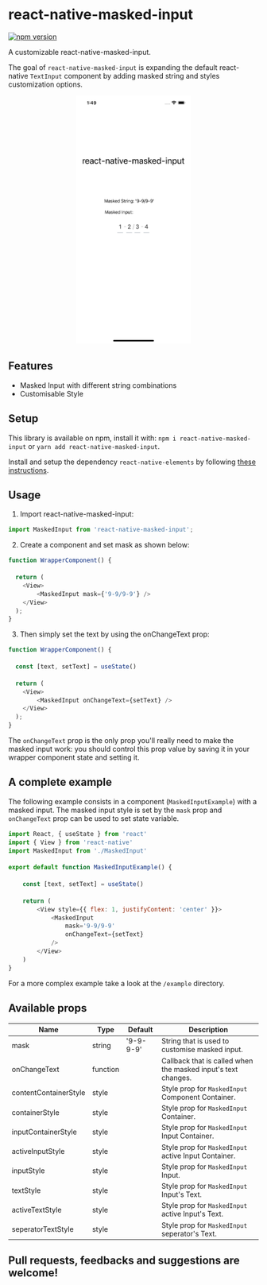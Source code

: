 # react-native-masked-input

[![npm version](https://badge.fury.io/js/react-native-modal.svg)](https://badge.fury.io/js/react-native-modal)

A customizable react-native-masked-input.

The goal of `react-native-masked-input` is expanding the default react-native `TextInput` component by adding masked string and styles customization options.

<p align="center">
<img src="images/react-native-masked-input.png" height="500" />
</p>

## Features

- Masked Input with different string combinations
- Customisable Style

## Setup

This library is available on npm, install it with: `npm i react-native-masked-input` or `yarn add react-native-masked-input`.

Install and setup the dependency `react-native-elements` by following <a href='https://reactnativeelements.com/docs/'>these instructions</a>.

## Usage

1.  Import react-native-masked-input:

```javascript
import MaskedInput from 'react-native-masked-input';
```

2.  Create a component and set mask as shown below:

```javascript
function WrapperComponent() {

  return (
    <View>
        <MaskedInput mask={'9-9/9-9'} />
    </View>
  );
}
```

3.  Then simply set the text by using the onChangeText prop:

```javascript
function WrapperComponent() {

  const [text, setText] = useState()

  return (
    <View>
        <MaskedInput onChangeText={setText} />
    </View>
  );
}
```

The `onChangeText` prop is the only prop you'll really need to make the masked input work: you should control this prop value by saving it in your wrapper component state and setting it.

## A complete example

The following example consists in a component (`MaskedInputExample`) with a masked input.
The masked input style is set by the `mask` prop and `onChangeText` prop can be used to set state variable.  

```javascript
import React, { useState } from 'react'
import { View } from 'react-native'
import MaskedInput from './MaskedInput'

export default function MaskedInputExample() {

    const [text, setText] = useState()

    return (
        <View style={{ flex: 1, justifyContent: 'center' }}>
            <MaskedInput
                mask='9-9/9-9'
                onChangeText={setText}
            />
        </View>
    )
}
```

For a more complex example take a look at the `/example` directory.

## Available props

| Name                           | Type             | Default                        | Description                                                                                                                                |
| ------------------------------ | ---------------- | ------------------------------ | ------------------------------------------------------------------------------------------------------------------------------------------ |
| mask                    | string |     '9-9-9-9'                |        String that is used to customise masked input.                                                                                                           |
| onChangeText                    | function |                     |        Callback that is called when the masked input's text changes.                                                                                                                |
| contentContainerStyle              | style           |                             | Style prop for `MaskedInput` Component Container.                                                                                                |
| containerStyle                   | style|                 | Style prop for `MaskedInput` Container.                                                                                                                       |
| inputContainerStyle             | style           |                              |     Style prop for `MaskedInput` Input Container.                                                                                           |
| activeInputStyle                  | style             |                           |   Style prop for `MaskedInput` active Input Container.                                                                                                     |
| inputStyle                    | style             |                            |  Style prop for `MaskedInput` Input.              |                                                                                                                 |
| textStyle                  | style           |                        | Style prop for `MaskedInput` Input's  Text.                                                                                                       |
| activeTextStyle                | style           |                            | Style prop for `MaskedInput` active Input's  Text.                                                                                              |
| seperatorTextStyle     | style           |                            |      Style prop for `MaskedInput` seperator's Text.                                                      |

## Pull requests, feedbacks and suggestions are welcome!
